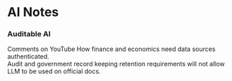 # AI Notes 

### Auditable AI  
Comments on YouTube   How finance and economics need data sources authenticated.  
Audit and government record keeping retention requirements will not allow LLM to be used on official docs.  

